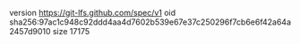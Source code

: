 version https://git-lfs.github.com/spec/v1
oid sha256:97ac1c948c92ddd4aa4d7602b539e67e37c250296f7cb6e6f42a64a2457d9010
size 17175
